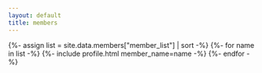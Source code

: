 ```yaml
---
layout: default
title: members
---
```


<link rel="stylesheet" type="text/css" href="/assets/members.css">

<div class="members">
{%- assign list = site.data.members["member_list"] | sort -%}
{%- for name in list -%}
    {%- include profile.html member_name=name -%}
{%- endfor -%}
</div>

